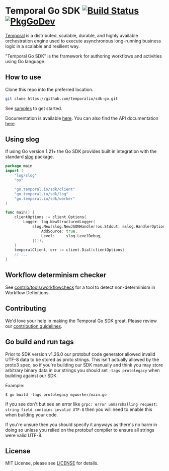# Temporal Go SDK [![Build Status](https://badge.buildkite.com/ce6df3b1a8b375270261ae70fb2d2756af298fef3a0dac4d20.svg?theme=github&branch=master)](https://buildkite.com/temporal/temporal-go-client) [![PkgGoDev](https://pkg.go.dev/badge/go.temporal.io/sdk)](https://pkg.go.dev/go.temporal.io/sdk)

[Temporal](https://github.com/temporalio/temporal) is a distributed, scalable, durable, and highly available orchestration engine used to execute asynchronous long-running business logic in a scalable and resilient way.

"Temporal Go SDK" is the framework for authoring workflows and activities using Go language.

## How to use

Clone this repo into the preferred location.

```bash
git clone https://github.com/temporalio/sdk-go.git
```

See [samples](https://github.com/temporalio/samples-go) to get started.

Documentation is available [here](https://docs.temporal.io). 
You can also find the API documentation [here](https://pkg.go.dev/go.temporal.io/sdk).

## Using slog

If using Go version 1.21+ the Go SDK provides built in integration with the standard [slog](https://pkg.go.dev/log) package.


```go
package main
import (
	"log/slog"
	"os"

	"go.temporal.io/sdk/client"
	"go.temporal.io/sdk/log"
	"go.temporal.io/sdk/worker"
)

func main() {
	clientOptions := client.Options{
		Logger: log.NewStructuredLogger(
			slog.New(slog.NewJSONHandler(os.Stdout, &slog.HandlerOptions{
				AddSource: true,
				Level:     slog.LevelDebug,
			}))),
	}
	temporalClient, err := client.Dial(clientOptions)
	// ...
}
```

## Workflow determinism checker

See [contrib/tools/workflowcheck](contrib/tools/workflowcheck) for a tool to detect non-determinism in Workflow Definitions.

## Contributing
We'd love your help in making the Temporal Go SDK great. Please review our [contribution guidelines](CONTRIBUTING.md).

## Go build and run tags

Prior to SDK version v1.26.0 our protobuf code generator allowed invalid UTF-8 data to be stored as proto strings. This isn't actually allowed by the proto3 spec, so if you're building our SDK manually and think you may store arbitrary binary data in our strings you should set `-tags protolegacy` when building against our SDK.

Example:

``` shell
$ go build -tags protolegacy myworker/main.go
```

If you see don't but see an error like `grpc: error unmarshalling request: string field contains invalid UTF-8` then you will need to enable this when building your code.

If you're unsure then you should specify it anyways as there's no harm in doing so unless you relied on the protobuf compiler to ensure all strings were valid UTF-8.

## License
MIT License, please see [LICENSE](LICENSE) for details.
